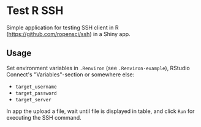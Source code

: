 # Test R SSH
Simple application for testing SSH client in R (https://github.com/ropensci/ssh) in a Shiny app.

## Usage
Set environment variables in `.Renviron` (see `.Renviron-example`), RStudio Connect's "Variables"-section or somewhere else:
- `target_username`
- `target_password`
- `target_server`

In app the upload a file, wait until file is displayed in table, and click `Run` for executing the SSH command.
